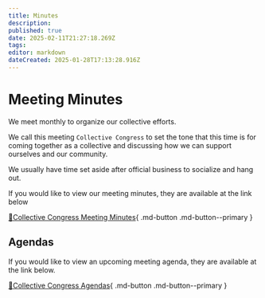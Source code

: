 ```yaml
---
title: Minutes
description: 
published: true
date: 2025-02-11T21:27:18.269Z
tags: 
editor: markdown
dateCreated: 2025-01-28T17:13:28.916Z
---
```


# Meeting Minutes
We meet monthly to organize our collective efforts.

We call this meeting `Collective Congress` to set the tone that this time is for coming together as a collective and discussing how we can support ourselves and our community.

We usually have time set aside after official business to socialize and hang out.

If you would like to view our meeting minutes, they are available at the link below

[📃Collective Congress Meeting Minutes](https://drive.google.com/drive/folders/1JMEXRerN2T2S7XTk-qAIDvEIENsVa50e?usp=sharing){ .md-button .md-button--primary }


## Agendas
If you would like to view an upcoming meeting agenda, they are available at the link below.

[📃Collective Congress Agendas](https://drive.google.com/drive/folders/1ur4MaY6DOjLO6dPA683UO92kToBuY3TO?usp=sharing){ .md-button .md-button--primary }
